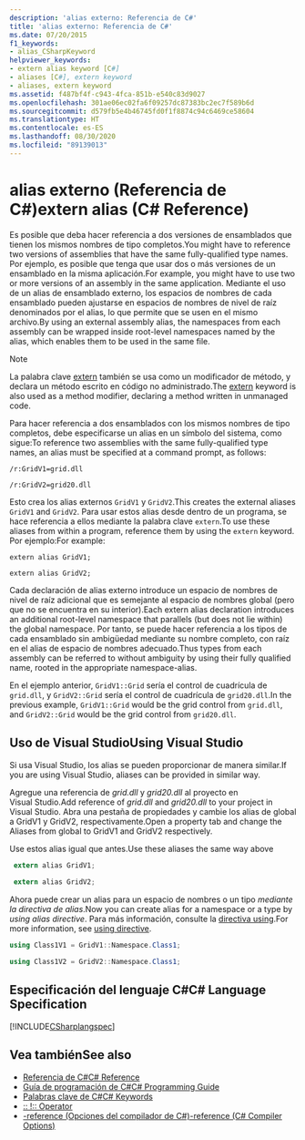 ```yaml
---
description: 'alias externo: Referencia de C#'
title: 'alias externo: Referencia de C#'
ms.date: 07/20/2015
f1_keywords:
- alias_CSharpKeyword
helpviewer_keywords:
- extern alias keyword [C#]
- aliases [C#], extern keyword
- aliases, extern keyword
ms.assetid: f487bf4f-c943-4fca-851b-e540c83d9027
ms.openlocfilehash: 301ae06ec02fa6f09257dc87383bc2ec7f589b6d
ms.sourcegitcommit: d579fb5e4b46745fd0f1f8874c94c6469ce58604
ms.translationtype: HT
ms.contentlocale: es-ES
ms.lasthandoff: 08/30/2020
ms.locfileid: "89139013"
---
```

# <a name="extern-alias-c-reference"></a><span data-ttu-id="36878-103">alias externo (Referencia de C#)</span><span class="sxs-lookup"><span data-stu-id="36878-103">extern alias (C# Reference)</span></span>
<span data-ttu-id="36878-104">Es posible que deba hacer referencia a dos versiones de ensamblados que tienen los mismos nombres de tipo completos.</span><span class="sxs-lookup"><span data-stu-id="36878-104">You might have to reference two versions of assemblies that have the same fully-qualified type names.</span></span> <span data-ttu-id="36878-105">Por ejemplo, es posible que tenga que usar dos o más versiones de un ensamblado en la misma aplicación.</span><span class="sxs-lookup"><span data-stu-id="36878-105">For example, you might have to use two or more versions of an assembly in the same application.</span></span> <span data-ttu-id="36878-106">Mediante el uso de un alias de ensamblado externo, los espacios de nombres de cada ensamblado pueden ajustarse en espacios de nombres de nivel de raíz denominados por el alias, lo que permite que se usen en el mismo archivo.</span><span class="sxs-lookup"><span data-stu-id="36878-106">By using an external assembly alias, the namespaces from each assembly can be wrapped inside root-level namespaces named by the alias, which enables them to be used in the same file.</span></span>  
  
> [!NOTE]
> <span data-ttu-id="36878-107">La palabra clave [extern](./extern.md) también se usa como un modificador de método, y declara un método escrito en código no administrado.</span><span class="sxs-lookup"><span data-stu-id="36878-107">The [extern](./extern.md) keyword is also used as a method modifier, declaring a method written in unmanaged code.</span></span>  
  
 <span data-ttu-id="36878-108">Para hacer referencia a dos ensamblados con los mismos nombres de tipo completos, debe especificarse un alias en un símbolo del sistema, como sigue:</span><span class="sxs-lookup"><span data-stu-id="36878-108">To reference two assemblies with the same fully-qualified type names, an alias must be specified at a command prompt, as follows:</span></span>  
  
 `/r:GridV1=grid.dll`  
  
 `/r:GridV2=grid20.dll`  
  
 <span data-ttu-id="36878-109">Esto crea los alias externos `GridV1` y `GridV2`.</span><span class="sxs-lookup"><span data-stu-id="36878-109">This creates the external aliases `GridV1` and `GridV2`.</span></span> <span data-ttu-id="36878-110">Para usar estos alias desde dentro de un programa, se hace referencia a ellos mediante la palabra clave `extern`.</span><span class="sxs-lookup"><span data-stu-id="36878-110">To use these aliases from within a program, reference them by using the `extern` keyword.</span></span> <span data-ttu-id="36878-111">Por ejemplo:</span><span class="sxs-lookup"><span data-stu-id="36878-111">For example:</span></span>  
  
 `extern alias GridV1;`  
  
 `extern alias GridV2;`  
  
 <span data-ttu-id="36878-112">Cada declaración de alias externo introduce un espacio de nombres de nivel de raíz adicional que es semejante al espacio de nombres global (pero que no se encuentra en su interior).</span><span class="sxs-lookup"><span data-stu-id="36878-112">Each extern alias declaration introduces an additional root-level namespace that parallels (but does not lie within) the global namespace.</span></span> <span data-ttu-id="36878-113">Por tanto, se puede hacer referencia a los tipos de cada ensamblado sin ambigüedad mediante su nombre completo, con raíz en el alias de espacio de nombres adecuado.</span><span class="sxs-lookup"><span data-stu-id="36878-113">Thus types from each assembly can be referred to without ambiguity by using their fully qualified name, rooted in the appropriate namespace-alias.</span></span>  
  
 <span data-ttu-id="36878-114">En el ejemplo anterior, `GridV1::Grid` sería el control de cuadrícula de `grid.dll`, y `GridV2::Grid` sería el control de cuadrícula de `grid20.dll`.</span><span class="sxs-lookup"><span data-stu-id="36878-114">In the previous example, `GridV1::Grid` would be the grid control from `grid.dll`, and `GridV2::Grid` would be the grid control from `grid20.dll`.</span></span>  
  
## <a name="using-visual-studio"></a><span data-ttu-id="36878-115">Uso de Visual Studio</span><span class="sxs-lookup"><span data-stu-id="36878-115">Using Visual Studio</span></span>

<span data-ttu-id="36878-116">Si usa Visual Studio, los alias se pueden proporcionar de manera similar.</span><span class="sxs-lookup"><span data-stu-id="36878-116">If you are using Visual Studio, aliases can be provided in similar way.</span></span>

<span data-ttu-id="36878-117">Agregue una referencia de *grid.dll* y *grid20.dll* al proyecto en Visual Studio.</span><span class="sxs-lookup"><span data-stu-id="36878-117">Add reference of *grid.dll* and *grid20.dll* to your project in Visual Studio.</span></span> <span data-ttu-id="36878-118">Abra una pestaña de propiedades y cambie los alias de global a GridV1 y GridV2, respectivamente.</span><span class="sxs-lookup"><span data-stu-id="36878-118">Open a property tab and change the Aliases from global to GridV1 and GridV2 respectively.</span></span>

<span data-ttu-id="36878-119">Use estos alias igual que antes.</span><span class="sxs-lookup"><span data-stu-id="36878-119">Use these aliases the same way above</span></span>

```csharp
 extern alias GridV1;  
  
 extern alias GridV2;  
```

<span data-ttu-id="36878-120">Ahora puede crear un alias para un espacio de nombres o un tipo *mediante la directiva de alias*.</span><span class="sxs-lookup"><span data-stu-id="36878-120">Now you can create alias for a namespace or a type by *using alias directive*.</span></span> <span data-ttu-id="36878-121">Para más información, consulte la [directiva using](using-directive.md).</span><span class="sxs-lookup"><span data-stu-id="36878-121">For more information, see [using directive](using-directive.md).</span></span>

```csharp
using Class1V1 = GridV1::Namespace.Class1;

using Class1V2 = GridV2::Namespace.Class1;
```

## <a name="c-language-specification"></a><span data-ttu-id="36878-122">Especificación del lenguaje C#</span><span class="sxs-lookup"><span data-stu-id="36878-122">C# Language Specification</span></span>  
 [!INCLUDE[CSharplangspec](~/includes/csharplangspec-md.md)]  
  
## <a name="see-also"></a><span data-ttu-id="36878-123">Vea también</span><span class="sxs-lookup"><span data-stu-id="36878-123">See also</span></span>

- [<span data-ttu-id="36878-124">Referencia de C#</span><span class="sxs-lookup"><span data-stu-id="36878-124">C# Reference</span></span>](../index.md)
- [<span data-ttu-id="36878-125">Guía de programación de C#</span><span class="sxs-lookup"><span data-stu-id="36878-125">C# Programming Guide</span></span>](../../programming-guide/index.md)
- [<span data-ttu-id="36878-126">Palabras clave de C#</span><span class="sxs-lookup"><span data-stu-id="36878-126">C# Keywords</span></span>](./index.md)
- [<span data-ttu-id="36878-127">:: !</span><span class="sxs-lookup"><span data-stu-id="36878-127">:: Operator</span></span>](../operators/namespace-alias-qualifier.md)
- [<span data-ttu-id="36878-128">-reference (Opciones del compilador de C#)</span><span class="sxs-lookup"><span data-stu-id="36878-128">-reference (C# Compiler Options)</span></span>](../compiler-options/reference-compiler-option.md)
